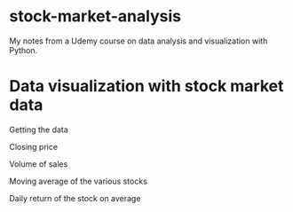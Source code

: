 # stock-market-analysis

My notes from a Udemy course on data analysis and visualization with Python.

# Data visualization with stock market data

Getting the data

Closing price

Volume of sales

Moving average of the various stocks

Daily return of the stock on average
